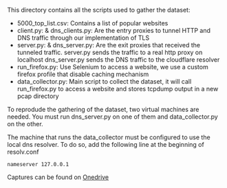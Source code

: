 This directory contains all the scripts used to gather the dataset:
- 5000_top_list.csv: Contains a list of popular websites
- client.py: & dns_clients.py: Are the entry proxies to tunnel HTTP and DNS traffic through our implementation of TLS
- server.py: & dns_server.py: Are the exit proxies that received the tunneled traffic. 
    server.py sends the traffic to a real http proxy on localhost
    dns_server.py sends the DNS traffic to the cloudflare resolver
- run_firefox.py: Use Selenium to access a website, we use a custom firefox profile that disable caching mechanism
- data_collector.py: Main script to collect the dataset, it will call run_firefox.py to access a website and stores tcpdump output in a new pcap directory

To reprodude the gathering of the dataset, two virtual machines are needed. You must run dns_server.py on one of them and data_collector.py on the other.

The machine that runs the data_collector must be configured to use the local dns resolver.
To do so, add the following line at the beginning of resolv.conf
```
nameserver 127.0.0.1
```
Captures can be found on [Onedrive](https://uclouvain-my.sharepoint.com/personal/arime_oasis_uclouvain_be/_layouts/15/onedrive.aspx?id=%2Fpersonal%2Farime%5Foasis%5Fuclouvain%5Fbe%2FDocuments%2Fdataset&originalPath=aHR0cHM6Ly91Y2xvdXZhaW4tbXkuc2hhcmVwb2ludC5jb20vOmY6L2cvcGVyc29uYWwvYXJpbWVfb2FzaXNfdWNsb3V2YWluX2JlL0VwLVJsNVU1WjFKS3RheFNVMXYzT3ZBQm9xQTk1SWtvVDJocnFIN1FULUVaOFE_cnRpbWU9a2VxV254b1IyRWc)
